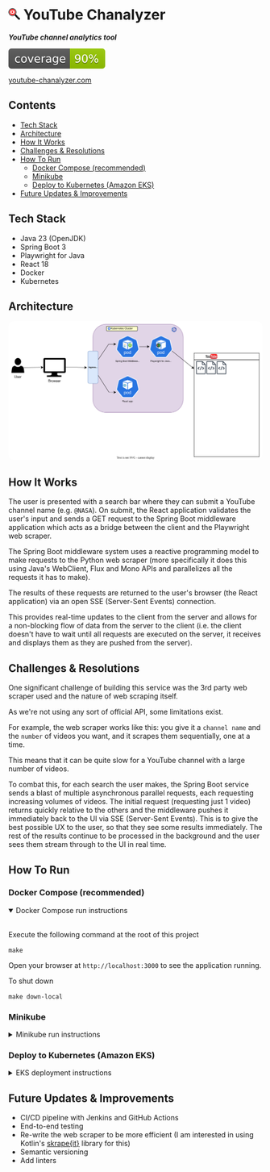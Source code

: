 # <img src="./react-chanalyzer/src/logos/youtube-chanalyzer-logo.png" width="23" alt="YouTube Chanalyzer logo"> YouTube Chanalyzer
_**YouTube channel analytics tool**_

<img src="./spring-boot-chanalyzer/badges/jacoco.svg" style="display: flex;" alt="jacoco-test-coverage-badge">

<a href="https://youtube-chanalyzer.com" target="_blank" rel="noreferrer">youtube-chanalyzer.com</a>

## Contents
* [Tech Stack](#tech-stack)
* [Architecture](#architecture)
* [How It Works](#how-it-works)
* [Challenges & Resolutions](#challenges--resolutions)
* [How To Run](#how-to-run)
  * [Docker Compose (recommended)](#docker-compose-recommended)
  * [Minikube](#minikube)
  * [Deploy to Kubernetes (Amazon EKS)](#deploy-to-kubernetes-amazon-eks)
* [Future Updates & Improvements](#future-updates--improvements)

## Tech Stack
- Java 23 (OpenJDK)
- Spring Boot 3
- Playwright for Java
- React 18
- Docker
- Kubernetes

## Architecture

<img src="./YouTube%20Chanalyzer%20Diagram.svg" width="1000" style="border-radius: 10px;" alt="YouTube Chanalyzer architecture diagram">

## How It Works

The user is presented with a search bar where they can submit a YouTube channel name (e.g. `@NASA`). On submit, the React application validates the user's input and sends a GET request to the Spring Boot middleware application which acts as a bridge between the client and the Playwright web scraper. 

The Spring Boot middleware system uses a reactive programming model to make requests to the Python web scraper (more specifically it does this using Java's WebClient, Flux and Mono APIs and parallelizes all the requests it has to make).

The results of these requests are returned to the user's browser (the React application) via an open SSE (Server-Sent Events) connection.

This provides real-time updates to the client from the server and allows for a non-blocking flow of data from the server to the client (i.e. the client doesn't have to wait until all requests are executed on the server, it receives and displays them as they are pushed from the server).

## Challenges & Resolutions

One significant challenge of building this service was the 3rd party web scraper used and the nature of web scraping itself.

As we're not using any sort of official API, some limitations exist.

For example, the web scraper works like this: you give it a `channel name` and the `number` of videos you want, and it scrapes them sequentially, one at a time.

This means that it can be quite slow for a YouTube channel with a large number of videos.

To combat this, for each search the user makes, the Spring Boot service sends a blast of multiple asynchronous parallel requests, each requesting increasing volumes of videos.
The initial request (requesting just 1 video) returns quickly relative to the others and the middleware pushes it immediately back to the UI via SSE (Server-Sent Events).
This is to give the best possible UX to the user, so that they see some results immediately.
The rest of the results continue to be processed in the background and the user sees them stream through to the UI in real time.

## How To Run

### Docker Compose (recommended)

<details open>
<summary>Docker Compose run instructions</summary><br />

Execute the following command at the root of this project
```shell
make
```

Open your browser at `http://localhost:3000` to see the application running.


To shut down
```shell
make down-local
```
</details>

### Minikube

<details>
<summary>Minikube run instructions</summary><br />

Start Minikube
```shell
minikube start
```

Create the `yt-chanalyzer-ns` namespace
```shell
kubectl create namespace yt-chanalyzer-ns
```

Start the pods
```shell
kubectl apply -f kubernetes
```

Execute this command to see the pods starting up
```shell
kubectl get pods --watch
```

Expose the URL
```shell
minikube service react-chanalyzer --url -n yt-chanalyzer-ns
```
You will see output similar to the following
```shell
http://127.0.0.1:59153
❗  Because you are using a Docker driver on darwin, the terminal needs to be open to run it.
```
Copy the output address into your browser and you will see the app running
</details>

### Deploy to Kubernetes (Amazon EKS)

<details>
<summary>EKS deployment instructions</summary><br />

_The following section assumes you have some familiarity with AWS and Kubernetes/EKS_ 

Create a Kubernetes cluster (this process can take 15 - 20 mins)
```shell
eksctl create cluster --region=eu-west-2 --name=yt-chanalyzer --nodes=1 --node-type=t2.small
```

Switch to the correct context for your new cluster
```shell
aws eks update-kubeconfig --name yt-chanalyzer --region eu-west-2
```

Associate the OIDC provider
```shell
eksctl utils associate-iam-oidc-provider --cluster yt-chanalyzer-cluster --approve --region eu-west-2
```

Create the IAM policy
```shell
aws iam create-policy \
    --policy-name AWSLoadBalancerControllerIAMPolicy \
    --policy-document file://iam_policy.json
```

Create the IAM Service Account (replace `<ACCOUNT_ID>` with your account ID)
```shell
eksctl create iamserviceaccount \
  --cluster=yt-chanalyzer \
  --namespace=kube-system \
  --region=eu-west-2 \
  --name=aws-load-balancer-controller \
  --role-name AmazonEKSLoadBalancerControllerRole \
  --attach-policy-arn=arn:aws:iam::<ACCOUNT_ID>:policy/AWSLoadBalancerControllerIAMPolicy \
  --override-existing-serviceaccounts \
  --approve
```

Add the helm chart for creating the controller
```shell
helm repo add eks https://aws.github.io/eks-charts
```

Check for udpates to helm chart
```shell
helm repo update eks
```

Install the AWS load balancer controller with the helm chart (replace `<VPC_ID>` with the VPC ID of your Kubernetes cluster)
```shell
helm install aws-load-balancer-controller eks/aws-load-balancer-controller \
  -n kube-system \
  --set clusterName=yt-chanalyzer \
  --set serviceAccount.create=false \
  --set serviceAccount.name=aws-load-balancer-controller \
  --set region=eu-west-2 \
  --set vpcId=<VPC_ID>
```

Deploy the application
```shell
kubectl apply -f kuberenetes
```

The application will now be live, execute the following command to get its web address
```shell
kubes get ingress
```

You will see output similar to the following
```shell
NAME                    CLASS   HOSTS   ADDRESS                                                                  PORTS   AGE
ingress-yt-chanalyzer   alb     *       k8s-ytchanal-ingressy-88dc9dd409-569757692.eu-west-2.elb.amazonaws.com   80      1m
```

Copy the address from the `ADDRESS` column into your browser (if your browser enforces https make sure to manually change it to http as we have not set up an SSL certificate for the application yet)

</details>

## Future Updates & Improvements
- CI/CD pipeline with Jenkins and GitHub Actions
- End-to-end testing
- Re-write the web scraper to be more efficient (I am interested in using Kotlin's <a href="https://github.com/skrapeit/skrape.it" target="_blank" rel="noreferrer">skrape{it}</a> library for this)
- Semantic versioning
- Add linters